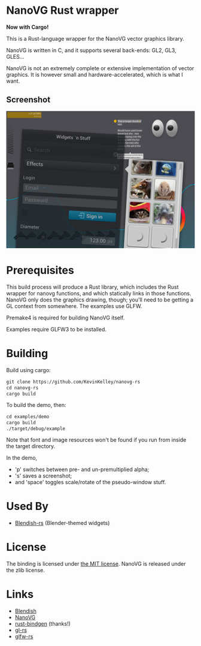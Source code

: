 NanoVG Rust wrapper
===================

**Now with Cargo!**

This is a Rust-language wrapper for the NanoVG vector graphics library.

NanoVG is written in C, and it supports several back-ends: GL2, GL3, GLES...

NanoVG is not an extremely complete or extensive implementation of vector graphics.
It is however small and hardware-accelerated, which is what I want.

## Screenshot

![yay! screenshot works in rust demo!](/screenshot.png)

Prerequisites
=============

This build process will produce a Rust library, which includes the Rust wrapper
for nanovg functions, and which statically links in those functions.
NanoVG only does the graphics drawing, though; you'll need to be
getting a GL context from somewhere.  The examples use GLFW.

Premake4 is required for building NanoVG itself.

Examples require GLFW3 to be installed.

Building
========

Build using cargo:

    git clone https://github.com/KevinKelley/nanovg-rs
    cd nanovg-rs
    cargo build

To build the demo, then:

    cd examples/demo
    cargo build
    ./target/debug/example

Note that font and image resources won't be found if you run from
inside the target directory.

In the demo,
- 'p' switches between pre- and un-premultiplied alpha;
- 's' saves a screenshot;
- and 'space' toggles scale/rotate of the pseudo-window stuff.

Used By
=======

- [Blendish-rs](https://github.com/KevinKelley/blendish-rs) (Blender-themed widgets)

License
=======

The binding is licensed under [the MIT license](LICENSE.txt).
NanoVG is released under the zlib license.

Links
=====

- [Blendish](https://bitbucket.org/duangle/blendish)
- [NanoVG](https://github.com/memononen/nanovg)
- [rust-bindgen](https://github.com/crabtw/rust-bindgen) (thanks!)
- [gl-rs](https://github.com/bjz/gl-rs)
- [glfw-rs](https://github.com/bjz/glfw-rs)
